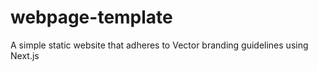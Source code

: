 # webpage-template

A simple static website that adheres to Vector branding guidelines using Next.js
